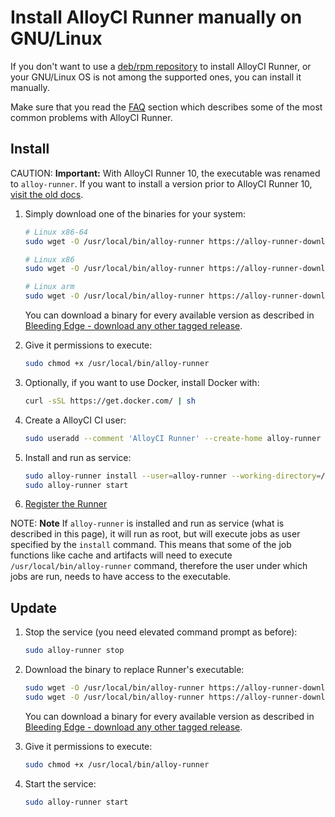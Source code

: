 # Install AlloyCI Runner manually on GNU/Linux

If you don't want to use a [deb/rpm repository](linux-repository.md) to install
AlloyCI Runner, or your GNU/Linux OS is not among the supported ones, you can
install it manually.

Make sure that you read the [FAQ](../faq/README.md) section which describes
some of the most common problems with AlloyCI Runner.

## Install

CAUTION: **Important:**
With AlloyCI Runner 10, the executable was renamed to `alloy-runner`. If you
want to install a version prior to AlloyCI Runner 10, [visit the old docs](old.md).

1. Simply download one of the binaries for your system:

    ```sh
    # Linux x86-64
    sudo wget -O /usr/local/bin/alloy-runner https://alloy-runner-downloads.s3.amazonaws.com/latest/binaries/alloy-runner-linux-amd64

    # Linux x86
    sudo wget -O /usr/local/bin/alloy-runner https://alloy-runner-downloads.s3.amazonaws.com/latest/binaries/alloy-runner-linux-386

    # Linux arm
    sudo wget -O /usr/local/bin/alloy-runner https://alloy-runner-downloads.s3.amazonaws.com/latest/binaries/alloy-runner-linux-arm
    ```

    You can download a binary for every available version as described in
    [Bleeding Edge - download any other tagged release](bleeding-edge.md#download-any-other-tagged-release).

1. Give it permissions to execute:

    ```sh
    sudo chmod +x /usr/local/bin/alloy-runner
    ```

1. Optionally, if you want to use Docker, install Docker with:

    ```sh
    curl -sSL https://get.docker.com/ | sh
    ```

1. Create a AlloyCI CI user:

    ```sh
    sudo useradd --comment 'AlloyCI Runner' --create-home alloy-runner --shell /bin/bash
    ```

1. Install and run as service:

    ```sh
    sudo alloy-runner install --user=alloy-runner --working-directory=/home/alloy-runner
    sudo alloy-runner start
    ```

1. [Register the Runner](../register/index.md)

NOTE: **Note**
If `alloy-runner` is installed and run as service (what is described
in this page), it will run as root, but will execute jobs as user specified by
the `install` command. This means that some of the job functions like cache and
artifacts will need to execute `/usr/local/bin/alloy-runner` command,
therefore the user under which jobs are run, needs to have access to the executable.

## Update

1. Stop the service (you need elevated command prompt as before):

    ```sh
    sudo alloy-runner stop
    ```

1. Download the binary to replace Runner's executable:

    ```sh
    sudo wget -O /usr/local/bin/alloy-runner https://alloy-runner-downloads.s3.amazonaws.com/latest/binaries/alloy-runner-linux-386
    sudo wget -O /usr/local/bin/alloy-runner https://alloy-runner-downloads.s3.amazonaws.com/latest/binaries/alloy-runner-linux-amd64
    ```

    You can download a binary for every available version as described in
    [Bleeding Edge - download any other tagged release](bleeding-edge.md#download-any-other-tagged-release).

1. Give it permissions to execute:

    ```sh
    sudo chmod +x /usr/local/bin/alloy-runner
    ```

1. Start the service:

    ```sh
    sudo alloy-runner start
    ```
